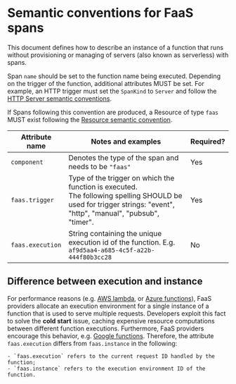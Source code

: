 # Semantic conventions for FaaS spans

This document defines how to describe an instance of a function that runs without provisioning or managing of servers (also known as serverless) with spans.

Span `name` should be set to the function name being executed. Depending on the trigger of the function, additional attributes MUST be set. For example, an HTTP trigger must set the `SpanKind` to `Server` and follow the [HTTP Server semantic conventions](data-http.md#http-server-semantic-conventions).

If Spans following this convention are produced, a Resource of type `faas` MUST exist following the [Resource semantic convention](data-resource-semantic-conventions.md#function-as-a-service). 

| Attribute name  | Notes  and examples  | Required? |
|---|---|--|
| `component` | Denotes the type of the span and needs to be `"faas"` | Yes | 
| `faas.trigger` | Type of the trigger on which the function is executed. <br > The following spelling SHOULD be used for trigger strings: "event", "http", "manual", "pubsub", "timer". | Yes |
| `faas.execution` | String containing the unique execution id of the function. E.g. `af9d5aa4-a685-4c5f-a22b-444f80b3cc28` | No |

## Difference between execution and instance

For performance reasons (e.g. [AWS lambda], or [Azure functions]), FaaS providers allocate an execution environment for a single instance of a function that is used to serve multiple requests.
Developers exploit this fact to solve the **cold start** issue, caching expensive resource computations between different function executions. 
Furthermore, FaaS providers encourage this behavior, e.g. [Google functions].
Therefore, the attribute `faas.execution` differs from `faas.instance` in the following:

    - `faas.execution` refers to the current request ID handled by the function;
    - `faas.instance` refers to the execution environment ID of the function.



[AWS lambda]: https://docs.aws.amazon.com/lambda/latest/dg/lambda-runtimes.html
[Azure functions]: https://docs.microsoft.com/en-us/azure/azure-functions/manage-connections#static-clients
[Google functions]: https://cloud.google.com/functions/docs/concepts/exec#function_scope_versus_global_scope